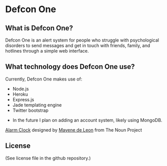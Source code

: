 # Defcon One
## What is Defcon One?
Defcon One is an alert system for people who struggle with psychological disorders to send messages and get in touch with friends, family, and hotlines through a simple web interface.
## What technology does Defcon One use?
Currently, Defcon One makes use of:
* Node.js
* Heroku
* Express.js
* Jade templating engine
* Twitter bootstrap
- In the future I plan on adding an account system, likely using MongoDB.

<a href="http://thenounproject.com/noun/alarm-clock/#icon-No18260" target="_blank">Alarm Clock</a> designed by <a href="http://thenounproject.com/mayene" target="_blank">Mayene de Leon</a> from The Noun Project
## License
(See license file in the github repository.)
